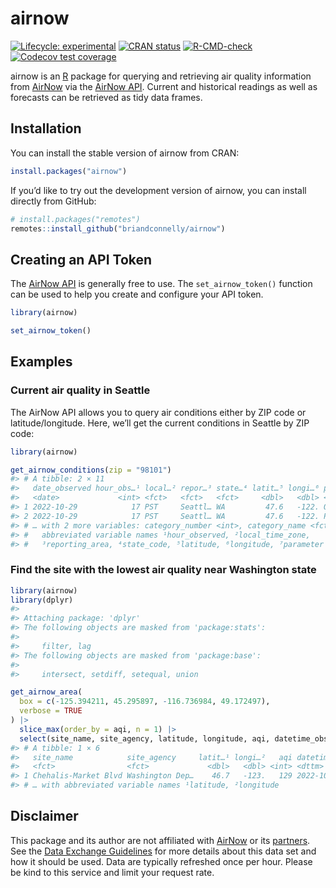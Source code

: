 
<!-- README.md is generated from README.Rmd. Please edit that file -->

# airnow

<!-- badges: start -->

[![Lifecycle:
experimental](https://img.shields.io/badge/lifecycle-experimental-orange.svg)](https://lifecycle.r-lib.org/articles/stages.html#experimental)
[![CRAN
status](https://www.r-pkg.org/badges/version/airnow)](https://CRAN.R-project.org/package=airnow)
[![R-CMD-check](https://github.com/briandconnelly/airnow/workflows/R-CMD-check/badge.svg)](https://github.com/briandconnelly/airnow/actions)
[![Codecov test
coverage](https://codecov.io/gh/briandconnelly/airnow/branch/main/graph/badge.svg)](https://app.codecov.io/gh/briandconnelly/airnow?branch=main)
<!-- badges: end -->

airnow is an [R](https://www.r-project.org/) package for querying and
retrieving air quality information from
[AirNow](https://www.airnow.gov/) via the [AirNow
API](https://docs.airnowapi.org/). Current and historical readings as
well as forecasts can be retrieved as tidy data frames.

## Installation

You can install the stable version of airnow from CRAN:

``` r
install.packages("airnow")
```

If you’d like to try out the development version of airnow, you can
install directly from GitHub:

``` r
# install.packages("remotes")
remotes::install_github("briandconnelly/airnow")
```

## Creating an API Token

The [AirNow API](https://docs.airnowapi.org/) is generally free to use.
The `set_airnow_token()` function can be used to help you create and
configure your API token.

``` r
library(airnow)

set_airnow_token()
```

## Examples

### Current air quality in Seattle

The AirNow API allows you to query air conditions either by ZIP code or
latitude/longitude. Here, we’ll get the current conditions in Seattle by
ZIP code:

``` r
library(airnow)

get_airnow_conditions(zip = "98101")
#> # A tibble: 2 × 11
#>   date_observed hour_obs…¹ local…² repor…³ state…⁴ latit…⁵ longi…⁶ param…⁷   aqi
#>   <date>             <int> <fct>   <fct>   <fct>     <dbl>   <dbl> <fct>   <int>
#> 1 2022-10-29            17 PST     Seattl… WA         47.6   -122. O3         25
#> 2 2022-10-29            17 PST     Seattl… WA         47.6   -122. PM2.5      38
#> # … with 2 more variables: category_number <int>, category_name <fct>, and
#> #   abbreviated variable names ¹​hour_observed, ²​local_time_zone,
#> #   ³​reporting_area, ⁴​state_code, ⁵​latitude, ⁶​longitude, ⁷​parameter
```

### Find the site with the lowest air quality near Washington state

``` r
library(airnow)
library(dplyr)
#> 
#> Attaching package: 'dplyr'
#> The following objects are masked from 'package:stats':
#> 
#>     filter, lag
#> The following objects are masked from 'package:base':
#> 
#>     intersect, setdiff, setequal, union

get_airnow_area(
  box = c(-125.394211, 45.295897, -116.736984, 49.172497),
  verbose = TRUE
) |>
  slice_max(order_by = aqi, n = 1) |>
  select(site_name, site_agency, latitude, longitude, aqi, datetime_observed)
#> # A tibble: 1 × 6
#>   site_name            site_agency     latit…¹ longi…²   aqi datetime_observed  
#>   <fct>                <fct>             <dbl>   <dbl> <int> <dttm>             
#> 1 Chehalis-Market Blvd Washington Dep…    46.7   -123.   129 2022-10-30 00:00:00
#> # … with abbreviated variable names ¹​latitude, ²​longitude
```

## Disclaimer

This package and its author are not affiliated with
[AirNow](https://www.airnow.gov/) or its
[partners](https://www.airnow.gov/partners/). See the [Data Exchange
Guidelines](https://docs.airnowapi.org/docs/DataUseGuidelines.pdf) for
more details about this data set and how it should be used. Data are
typically refreshed once per hour. Please be kind to this service and
limit your request rate.
